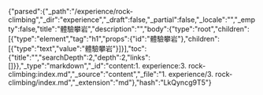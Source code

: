 {"parsed":{"_path":"/experience/rock-climbing","_dir":"experience","_draft":false,"_partial":false,"_locale":"","_empty":false,"title":"體驗攀岩","description":"","body":{"type":"root","children":[{"type":"element","tag":"h1","props":{"id":"體驗攀岩"},"children":[{"type":"text","value":"體驗攀岩"}]}],"toc":{"title":"","searchDepth":2,"depth":2,"links":[]}},"_type":"markdown","_id":"content:1. experience:3. rock-climbing:index.md","_source":"content","_file":"1. experience/3. rock-climbing/index.md","_extension":"md"},"hash":"LkQyncg9T5"}
